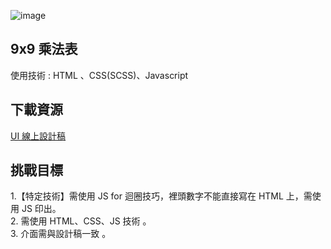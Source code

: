![image](https://amyyou.github.io/JS_Dungeon/1F-9x9/img/demo.png)

## 9x9 乘法表
使用技術 : HTML 、CSS(SCSS)、Javascript

## 下載資源
[UI 線上設計稿](https://xd.adobe.com/spec/256981fc-ef65-4d9b-773c-45d8ef0353c6-5358/screen/50fba855-bde7-4771-b73c-3fd839418cf0/)   

## 挑戰目標        
1.【特定技術】需使用 JS for 迴圈技巧，裡頭數字不能直接寫在 HTML 上，需使用 JS 印出。          
2. 需使用 HTML、CSS、JS 技術 。      
3. 介面需與設計稿一致 。     



